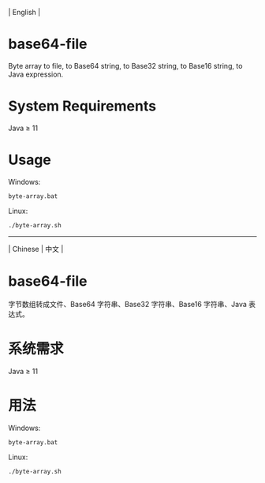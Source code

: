 | English |

# base64-file
Byte array to file, to Base64 string, to Base32 string, to Base16 string, to Java expression.

# System Requirements
Java ≥ 11

# Usage
Windows:
```dos
byte-array.bat
```

Linux:
```bash
./byte-array.sh
```

- - - -

| Chinese | 中文 |

# base64-file
字节数组转成文件、Base64 字符串、Base32 字符串、Base16 字符串、Java 表达式。

# 系统需求
Java ≥ 11

# 用法
Windows:
```dos
byte-array.bat
```

Linux:
```bash
./byte-array.sh
```

